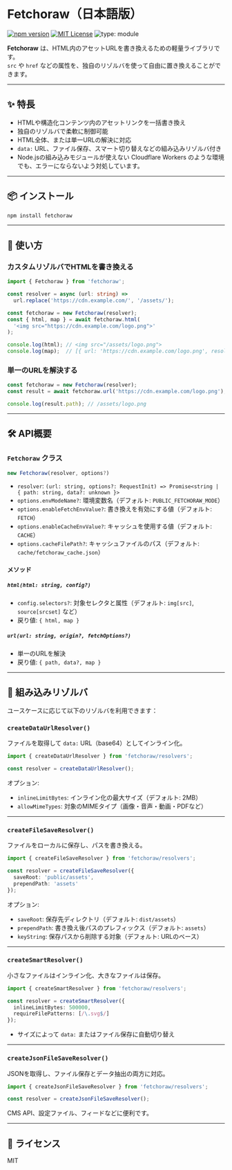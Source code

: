 # Fetchoraw（日本語版）

[![npm version](https://img.shields.io/npm/v/fetchoraw)](https://www.npmjs.com/package/fetchoraw)
[![MIT License](https://img.shields.io/npm/l/fetchoraw)](./LICENSE)
![type: module](https://img.shields.io/badge/type-module-green)

**Fetchoraw** は、HTML内のアセットURLを書き換えるための軽量ライブラリです。  
`src` や `href` などの属性を、独自のリゾルバを使って自由に置き換えることができます。

---

## ✨ 特長

- HTMLや構造化コンテンツ内のアセットリンクを一括書き換え
- 独自のリゾルバで柔軟に制御可能
- HTML全体、または単一URLの解決に対応
- `data:` URL、ファイル保存、スマート切り替えなどの組み込みリゾルバ付き
- Node.jsの組み込みモジュールが使えない Cloudflare Workers のような環境でも、エラーにならないよう対処しています。

---

## 📦 インストール

```bash
npm install fetchoraw
```

---

## 🚀 使い方

### カスタムリゾルバでHTMLを書き換える

```ts
import { Fetchoraw } from 'fetchoraw';

const resolver = async (url: string) =>
  url.replace('https://cdn.example.com/', '/assets/');

const fetchoraw = new Fetchoraw(resolver);
const { html, map } = await fetchoraw.html(
  '<img src="https://cdn.example.com/logo.png">'
);

console.log(html); // <img src="/assets/logo.png">
console.log(map);  // [{ url: 'https://cdn.example.com/logo.png', resolvedPath: '/assets/logo.png' }]
```

### 単一のURLを解決する

```ts
const fetchoraw = new Fetchoraw(resolver);
const result = await fetchoraw.url('https://cdn.example.com/logo.png');

console.log(result.path); // /assets/logo.png
```

---

## 🛠 API概要

### `Fetchoraw` クラス

```ts
new Fetchoraw(resolver, options?)
```

- `resolver`: `(url: string, options?: RequestInit) => Promise<string | { path: string, data?: unknown }>`
- `options.envModeName?`: 環境変数名（デフォルト: `PUBLIC_FETCHORAW_MODE`）
- `options.enableFetchEnvValue?`: 書き換えを有効にする値（デフォルト: `FETCH`）
- `options.enableCacheEnvValue?`: キャッシュを使用する値（デフォルト: `CACHE`）
- `options.cacheFilePath?`: キャッシュファイルのパス（デフォルト: `cache/fetchoraw_cache.json`）

#### メソッド

##### `html(html: string, config?)`

- `config.selectors?`: 対象セレクタと属性（デフォルト: `img[src]`, `source[srcset]` など）
- 戻り値: `{ html, map }`

##### `url(url: string, origin?, fetchOptions?)`

- 単一のURLを解決
- 戻り値: `{ path, data?, map }`

---

## 🧙 組み込みリゾルバ

ユースケースに応じて以下のリゾルバを利用できます：

### `createDataUrlResolver()`

ファイルを取得して `data:` URL（base64）としてインライン化。

```ts
import { createDataUrlResolver } from 'fetchoraw/resolvers';

const resolver = createDataUrlResolver();
```

オプション:
- `inlineLimitBytes`: インライン化の最大サイズ（デフォルト: 2MB）
- `allowMimeTypes`: 対象のMIMEタイプ（画像・音声・動画・PDFなど）

---

### `createFileSaveResolver()`

ファイルをローカルに保存し、パスを書き換える。

```ts
import { createFileSaveResolver } from 'fetchoraw/resolvers';

const resolver = createFileSaveResolver({
  saveRoot: 'public/assets',
  prependPath: 'assets'
});
```

オプション:
- `saveRoot`: 保存先ディレクトリ（デフォルト: `dist/assets`）
- `prependPath`: 書き換え後パスのプレフィックス（デフォルト: `assets`）
- `keyString`: 保存パスから削除する対象（デフォルト: URLのベース）

---

### `createSmartResolver()`

小さなファイルはインライン化、大きなファイルは保存。

```ts
import { createSmartResolver } from 'fetchoraw/resolvers';

const resolver = createSmartResolver({
  inlineLimitBytes: 500000,
  requireFilePatterns: [/\.svg$/]
});
```

- サイズによって `data:` またはファイル保存に自動切り替え

---

### `createJsonFileSaveResolver()`

JSONを取得し、ファイル保存とデータ抽出の両方に対応。

```ts
import { createJsonFileSaveResolver } from 'fetchoraw/resolvers';

const resolver = createJsonFileSaveResolver();
```

CMS API、設定ファイル、フィードなどに便利です。

---

## 📄 ライセンス

MIT
